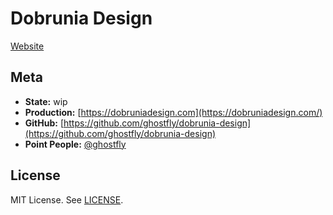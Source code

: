 # Dobrunia Design

[Website](https://dobruniadesign.com)

## Meta

* **State:** wip
* **Production:** [https://dobruniadesign.com](https://dobruniadesign.com/)
* **GitHub:** [https://github.com/ghostfly/dobrunia-design](https://github.com/ghostfly/dobrunia-design)
* **Point People:** [@ghostfly](https://github.com/ghostfly)

## License

MIT License. See [LICENSE](LICENSE).
